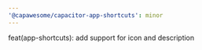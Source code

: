 ```yaml
---
'@capawesome/capacitor-app-shortcuts': minor
---
```


feat(app-shortcuts): add support for icon and description
